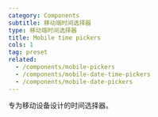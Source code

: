 ```yaml
---
category: Components
subtitle: 移动端时间选择器
type: 移动端时间选择器
title: Mobile time pickers
cols: 1
tag: preset
related:
  - /components/mobile-pickers
  - /components/mobile-date-time-pickers
  - /components/mobile-date-pickers
---
```


专为移动设备设计的时间选择器。
